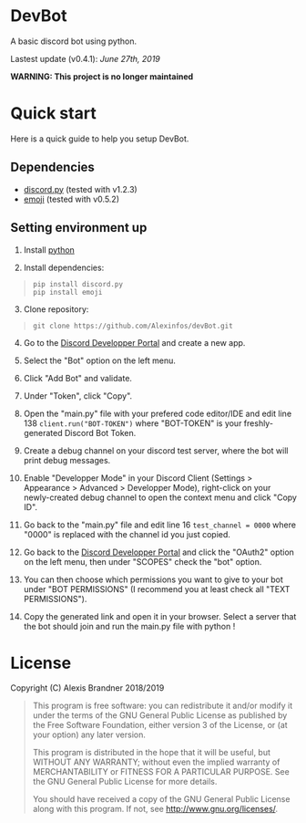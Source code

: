 # DevBot

A basic discord bot using python.

Lastest update (v0.4.1): *June 27th, 2019*

**WARNING: This project is no longer maintained**


# Quick start

Here is a quick guide to help you setup DevBot.

## Dependencies

 - [discord.py](https://github.com/Rapptz/discord.py) (tested with v1.2.3)
 - [emoji](https://pypi.org/project/emoji/) (tested with v0.5.2)

## Setting environment up

 1. Install [python](https://wiki.python.org/moin/BeginnersGuide/Download)
 
 2. Install dependencies:
>     pip install discord.py
>     pip install emoji

 3. Clone repository:

>     git clone https://github.com/Alexinfos/devBot.git
 4. Go to the [Discord Developper Portal](https://discordapp.com/developers/applications/) and create a new app.

 5. Select the "Bot" option on the left menu.

 6. Click "Add Bot" and validate.

 7. Under "Token", click "Copy".

 8. Open the "main.py" file with your prefered code editor/IDE and edit line 138 `client.run("BOT-TOKEN")` where "BOT-TOKEN" is your freshly-generated Discord Bot Token.
 
 9. Create a debug channel on your discord test server, where the bot will print debug messages.
 
 10. Enable "Developper Mode" in your Discord Client (Settings > Appearance >  Advanced > Developper Mode), right-click on your newly-created debug channel to open the context menu and click "Copy ID".
 
 11. Go back to the "main.py" file and edit line 16 `test_channel = 0000` where "0000" is replaced with the channel id you just copied.
 
 12. Go back to the [Discord Developper Portal](https://discordapp.com/developers/applications/) and click the "OAuth2" option on the left menu, then under "SCOPES" check the "bot" option.
 
 13. You can then choose which permissions you want to give to your bot under "BOT PERMISSIONS" (I recommend you at least check all "TEXT PERMISSIONS").
 
 14. Copy the generated link and open it in your browser. Select a server that the bot should join and run the main.py file with python !

# License

Copyright (C) Alexis Brandner 2018/2019

>    This program is free software: you can redistribute it and/or modify it under the terms of the GNU General Public License as published by the Free Software Foundation, either version 3 of the  License, or (at your option) any later version.
>     
>    This program is distributed in the hope that it will be useful, but WITHOUT ANY WARRANTY; without even the implied warranty of MERCHANTABILITY or FITNESS FOR A PARTICULAR PURPOSE. See the GNU General Public License for more details.
>     
>    You should have received a copy of the GNU General Public License along with this program. If not, see <http://www.gnu.org/licenses/>.
